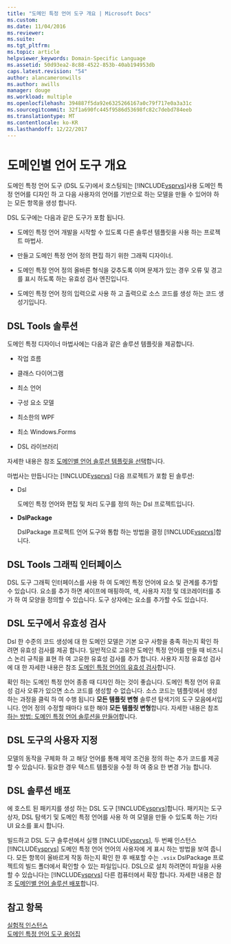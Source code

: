```yaml
---
title: "도메인 특정 언어 도구 개요 | Microsoft Docs"
ms.custom: 
ms.date: 11/04/2016
ms.reviewer: 
ms.suite: 
ms.tgt_pltfrm: 
ms.topic: article
helpviewer_keywords: Domain-Specific Language
ms.assetid: 50d93ea2-8c88-4522-853b-40ab194953db
caps.latest.revision: "54"
author: alancameronwills
ms.author: awills
manager: douge
ms.workload: multiple
ms.openlocfilehash: 394887f5da92e6325266167a0c79f717e0a3a31c
ms.sourcegitcommit: 32f1a690fc445f9586d53698fc82c7debd784eeb
ms.translationtype: MT
ms.contentlocale: ko-KR
ms.lasthandoff: 12/22/2017
---
```

# <a name="overview-of-domain-specific-language-tools"></a>도메인별 언어 도구 개요
도메인 특정 언어 도구 (DSL 도구)에서 호스팅되는 [!INCLUDE[vsprvs](../code-quality/includes/vsprvs_md.md)]사용 도메인 특정 언어를 디자인 하 고 다음 사용자의 언어를 기반으로 하는 모델을 만들 수 있어야 하는 모든 항목을 생성 합니다.  
  
 DSL 도구에는 다음과 같은 도구가 포함 됩니다.  
  
-   도메인 특정 언어 개발을 시작할 수 있도록 다른 솔루션 템플릿을 사용 하는 프로젝트 마법사.  
  
-   만들고 도메인 특정 언어 정의 편집 하기 위한 그래픽 디자이너.  
  
-   도메인 특정 언어 정의 올바른 형식을 갖추도록 이며 문제가 있는 경우 오류 및 경고를 표시 하도록 하는 유효성 검사 엔진입니다.  
  
-   도메인 특정 언어 정의 입력으로 사용 하 고 출력으로 소스 코드를 생성 하는 코드 생성기입니다.  
  
## <a name="the-dsl-tools-solution"></a>DSL Tools 솔루션  
 도메인 특정 디자이너 마법사에는 다음과 같은 솔루션 템플릿을 제공합니다.  
  
-   작업 흐름  
  
-   클래스 다이어그램  
  
-   최소 언어  
  
-   구성 요소 모델  
  
-   최소한의 WPF  
  
-   최소 Windows.Forms  
  
-   DSL 라이브러리  
  
 자세한 내용은 참조 [도메인별 언어 솔루션 템플릿을 선택](../modeling/choosing-a-domain-specific-language-solution-template.md)합니다.  
  
 마법사는 만듭니다는 [!INCLUDE[vsprvs](../code-quality/includes/vsprvs_md.md)] 다음 프로젝트가 포함 된 솔루션:  
  
-   Dsl  
  
     도메인 특정 언어와 편집 및 처리 도구를 정의 하는 Dsl 프로젝트입니다.  
  
-   **DslPackage**  
  
     DslPackage 프로젝트 언어 도구와 통합 하는 방법을 결정 [!INCLUDE[vsprvs](../code-quality/includes/vsprvs_md.md)]합니다.  
  
## <a name="the-dsl-tools-graphical-interface"></a>DSL Tools 그래픽 인터페이스  
 DSL 도구 그래픽 인터페이스를 사용 하 여 도메인 특정 언어에 요소 및 관계를 추가할 수 있습니다. 요소를 추가 하면 셰이프에 매핑하여, 색, 사용자 지정 및 데코레이터를 추가 하 여 모양을 정의할 수 있습니다. 도구 상자에는 요소를 추가할 수도 있습니다.  
  
## <a name="validation-in-dsl-tools"></a>DSL 도구에서 유효성 검사  
 Dsl 한 수준의 코드 생성에 대 한 도메인 모델은 기본 요구 사항을 충족 하는지 확인 하려면 유효성 검사를 제공 합니다. 일반적으로 고유한 도메인 특정 언어를 만들 때 비즈니스 논리 규칙을 표현 하 여 고유한 유효성 검사를 추가 합니다. 사용자 지정 유효성 검사에 대 한 자세한 내용은 참조 [도메인 특정 언어의 유효성 검사](../modeling/validation-in-a-domain-specific-language.md)합니다.  
  
 확인 하는 도메인 특정 언어 종종 때 디자인 하는 것이 좋습니다. 도메인 특정 언어 유효성 검사 오류가 있으면 소스 코드를 생성할 수 없습니다. 소스 코드는 템플릿에서 생성 하는 과정을 클릭 하 여 수행 됩니다 **모든 템플릿 변형** 솔루션 탐색기의 도구 모음에서입니다. 언어 정의 수정할 때마다 또한 해야 **모든 템플릿 변형**합니다. 자세한 내용은 참조 [하는 방법: 도메인 특정 언어 솔루션을 만들어](../modeling/how-to-create-a-domain-specific-language-solution.md)합니다.  
  
## <a name="customization-of-dsl-tools"></a>DSL 도구의 사용자 지정  
 모델의 동작을 구체화 하 고 해당 언어를 통해 제약 조건을 정의 하는 추가 코드를 제공할 수 있습니다. 필요한 경우 텍스트 템플릿을 수정 하 여 중요 한 변경 가능 합니다.  
  
## <a name="distributing-your-dsl-solution"></a>DSL 솔루션 배포  
 에 호스트 된 패키지를 생성 하는 DSL 도구 [!INCLUDE[vsprvs](../code-quality/includes/vsprvs_md.md)]합니다. 패키지는 도구 상자, DSL 탐색기 및 도메인 특정 언어를 사용 하 여 모델을 만들 수 있도록 하는 기타 UI 요소를 표시 합니다.  
  
 빌드하고 DSL 도구 솔루션에서 실행 [!INCLUDE[vsprvs](../code-quality/includes/vsprvs_md.md)], 두 번째 인스턴스 [!INCLUDE[vsprvs](../code-quality/includes/vsprvs_md.md)] 도메인 특정 언어 언어의 사용자에 게 표시 하는 방법을 보여 줍니다. 모든 항목이 올바르게 작동 하는지 확인 한 후 배포할 수는 `.vsix` DslPackage 프로젝트의 빌드 폴더에서 확인할 수 있는 파일입니다. DSL으로 설치 하려면이 파일을 사용할 수 있습니다는 [!INCLUDE[vsprvs](../code-quality/includes/vsprvs_md.md)] 다른 컴퓨터에서 확장 합니다.  자세한 내용은 참조 [도메인별 언어 솔루션 배포](../modeling/deploying-domain-specific-language-solutions.md)합니다.  
  
## <a name="see-also"></a>참고 항목  
 [실험적 인스턴스](../extensibility/the-experimental-instance.md)   
 [도메인 특정 언어 도구 용어집](http://msdn.microsoft.com/en-us/ca5e84cb-a315-465c-be24-76aa3df276aa)